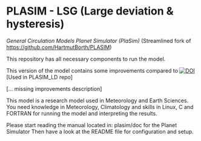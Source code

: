 

PLASIM - LSG (Large deviation & hysteresis)
======

*General Circulation Models Planet Simulator (PlaSim)*
(Streamlined fork of https://github.com/HartmutBorth/PLASIM)

This repository has all necessary components to run the model.

This version of the model contains some improvements compared to [![DOI](https://zenodo.org/badge/101884206.svg)](https://zenodo.org/badge/latestdoi/101884206) [Used in PLASIM_LD repo]

[... missing improvements description]

This model is a research model used in Meteorology and Earth Sciences.
You need knowledge in Meteorology, Climatology and skills in Linux, C and FORTRAN
for running the model and interpreting the results.

Please start reading the manual located in:
plasim/doc for the Planet Simulator
Then have a look at the README file for configuration and setup.

